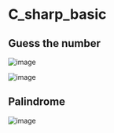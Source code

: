 ﻿# C_sharp_basic

## Guess the number
![image](https://user-images.githubusercontent.com/35266259/181972172-52c36ffe-9165-4e4c-a793-202fb00cb997.png)

![image](https://user-images.githubusercontent.com/35266259/181957663-ab751e07-7742-4f5a-9b4e-d3bb78e0a4ab.png)

## Palindrome

![image](https://user-images.githubusercontent.com/35266259/182048815-d19bbb31-da29-4475-829c-bc199aba8184.png)
